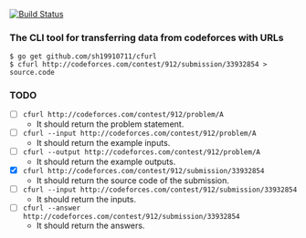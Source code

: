 [![Build Status](https://travis-ci.org/sh19910711/cfurl.svg?branch=master)](https://travis-ci.org/sh19910711/cfurl)

### The CLI tool for transferring data from codeforces with URLs

```
$ go get github.com/sh19910711/cfurl
$ cfurl http://codeforces.com/contest/912/submission/33932854 > source.code
```

### TODO

- [ ] `cfurl http://codeforces.com/contest/912/problem/A`
	- It should return the problem statement.
- [ ] `cfurl --input http://codeforces.com/contest/912/problem/A`
	- It should return the example inputs.
- [ ] `cfurl --output http://codeforces.com/contest/912/problem/A`
	- It should return the example outputs.
- [x] `cfurl http://codeforces.com/contest/912/submission/33932854`
	- It should return the source code of the submission.
- [ ] `cfurl --input http://codeforces.com/contest/912/submission/33932854`
	- It should return the inputs.
- [ ] `cfurl --answer http://codeforces.com/contest/912/submission/33932854`
	- It should return the answers.
